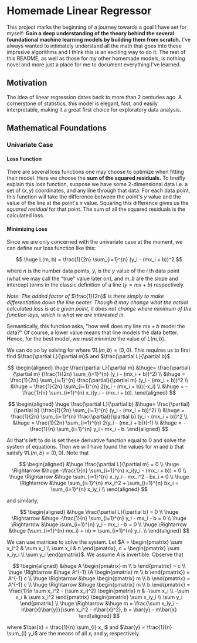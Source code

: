 # Homemade Linear Regressor

This project marks the beginning of a journey towards a goal I have set for myself: **Gain a deep understanding of the theory behind the several foundational machine learning models by building them from scratch.** I've always wanted to intimately understand all the math that goes into these imprssive algorithms and I think this is an exciting way to do it. The rest of this README, as well as those for my other  homemade models, is nothing novel and more just a place for me to document everything I've learned.

## Motivation

The idea of linear regression dates back to more than 2 centuries ago. A cornerstone of statistics, this model is elegant, fast, and easily interpretable, making it a great first choice for exploratory data analysis.

## Mathematical Foundations

### Univariate Case

#### Loss Function

There are several loss functions one may choose to optimize when fitting their model. Here we choose the **sum of the squared residuals.** To breifly explain this loss function, suppose we have some 2-dimensional data i.e. a set of $(x, y)$ coordinates, and any line through that data. For each data point, this function will take the difference between the point's $y$ value and the value of the line at the point's $x$ value. Squaring this difference gives us the *squared residual* for that point. The sum of all the squared residuals is the calculated loss. 

#### Minimizing Loss

Since we are only concerned with the univariate case at the moment, we can define our loss function like this:

$$ 
\huge L(m, b) = \frac{1}{2n} \sum_{i=1}^{n} (y_i - (mx_i + b))^2
$$

where $n$ is the number data points, $y_i$ is the $y$ value of the $i$ th data point (what we may call the "true" value later on), and $m, b$ are the slope and intercept terms in the classic definition of a line ($y = mx + b$) respectively. 

*Note: The added factor of* $\frac{1}{2n}$ *is there simply to make differentiation down the line neater. Though it may change what the actual calculated loss is at a given point, it does* not *change where minimum of the function lays, which is what we are interested in.*

Semantically, this function asks, "how well does my line $mx + b$ model the data?" Of course, a lower value means that line models the data better. Hence, for the best model, we must minimize the value of $L(m, b)$.

We can do so by solving for where $\nabla L(m, b) = (0, 0)$. This requires us to first find $\frac{\partial L}{\partial m}$ and $\frac{\partial L}{\partial b}$.

$$
\begin{aligned}
\huge \frac{\partial L}{\partial m} &\huge= \frac{\partial}{\partial m} (\frac{1}{2n} \sum_{i=1}^{n} (y_i - (mx_i + b))^2) \\
&\huge = \frac{1}{2n} \sum_{i=1}^{n} \frac{\partial}{\partial m} (y_i - (mx_i + b))^2 \\
&\huge = \frac{1}{2n} \sum_{i=1}^{n} 2(y_i - (mx_i + b))(-x_i) \\
&\huge = -\frac{1}{n} \sum_{i=1}^{n} x_i(y_i - (mx_i + b)).
\end{aligned}
$$

$$
\begin{aligned}
\huge \frac{\partial L}{\partial b} &\huge= \frac{\partial}{\partial b} (\frac{1}{2n} \sum_{i=1}^{n} (y_i - (mx_i + b))^2) \\
&\huge = \frac{1}{2n} \sum_{i=1}^{n} \frac{\partial}{\partial b} (y_i - (mx_i + b))^2 \\
&\huge = \frac{1}{2n} \sum_{i=1}^{n} 2(y_i - (mx_i + b))(-1) \\
&\huge = -\frac{1}{n} \sum_{i=1}^{n} y_i - mx_i - b.
\end{aligned}
$$

All that's left to do is set these derivative function equal to 0 and solve the system of equations. Then we will have found the values for $m$ and $b$ that satisfy $\nabla L(m, b) = (0, 0)$. Note that

$$
\begin{aligned}
&\huge \frac{\partial L}{\partial m} = 0 \\
\huge \Rightarrow &\huge -\frac{1}{n} \sum_{i=1}^{n} x_i(y_i - (mx_i + b)) = 0 \\
\huge \Rightarrow &\huge \sum_{i=1}^{n} x_iy_i - mx_i^2 - bx_i = 0 \\
\huge \Rightarrow &\huge \sum_{i=1}^{n} mx_i^2 + \sum_{i=1}^{n} bx_i = \sum_{i=1}^{n} x_iy_i \\
\end{aligned}
$$

and similarly,

$$
\begin{aligned}
&\huge \frac{\partial L}{\partial b} = 0 \\
\huge \Rightarrow &\huge -\frac{1}{n} \sum_{i=1}^{n} y_i - mx_i - b = 0 \\
\huge \Rightarrow &\huge \sum_{i=1}^{n} y_i - mx_i - b = 0 \\
\huge \Rightarrow &\huge (\sum_{i=1}^{n} mx_i) + nb = \sum_{i=1}^{n} y_i. \\
\end{aligned}
$$

We can use matrices to solve the system. Let $A = \begin{pmatrix} \sum x_i^2 & \sum x_i \\ \sum x_i & n \end{pmatrix}, c = \begin{pmatrix} \sum x_iy_i \\ \sum y_i \end{pmatrix}$. We assume $A$ is invertible. Observe that

$$
\begin{aligned}
&\huge A \begin{pmatrix} m \\ b \end{pmatrix} = c \\
\huge \Rightarrow &\huge A^{-1} (A \begin{pmatrix} m \\ b \end{pmatrix}) = A^{-1} c \\
\huge \Rightarrow &\huge \begin{pmatrix} m \\ b \end{pmatrix} = A^{-1} c \\
\huge \Rightarrow &\huge \begin{pmatrix} m \\ b \end{pmatrix} = \frac{1}{n \sum x_i^2 - (\sum x_i)^2} \begin{pmatrix} n & -\sum x_i \\ -\sum x_i & \sum x_i^2 \end{pmatrix} \begin{pmatrix} \sum x_iy_i \\ \sum y_i \end{pmatrix} \\
\huge \Rightarrow &\huge m = \frac{\sum x_iy_i - n\bar{x}\bar{y}}{\sum x_i^2 - n\bar{x}^2}, b = \bar{y} - m\bar{x}
\end{aligned}
$$

where $\bar{x} = \frac{1}{n} \sum_{i} x_i$ and $\bar{y} = \frac{1}{n} \sum_{i} y_i$ are the means of all ${x_i}$ and ${y_i}$ respectively. 